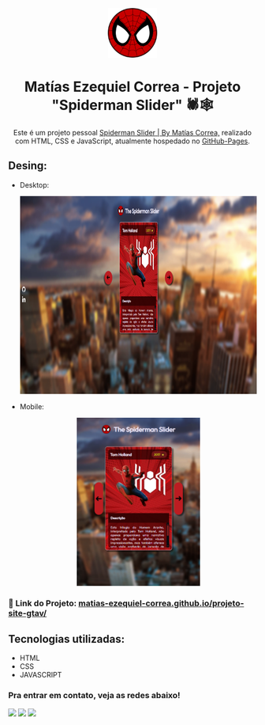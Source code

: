 <div align="center">
  <img alt="Logo" src="./src/imagens/spider-logo.png" width="100" />
</div>
<h1 align="center">
  Matías Ezequiel Correa - Projeto "Spiderman Slider" 🕷🕸
</h1>
<p align="center">
  Este é um projeto pessoal <a href="https://matias-ezequiel-correa.github.io/projeto-site-gtav/" target="_blank">Spiderman Slider | By Matías Correa,</a> realizado com HTML, CSS e JavaScript, atualmente hospedado no <a href="https://github.com/matias-ezequiel-correa">GitHub-Pages</a>.
</p>

## Desing: 
* Desktop:
[<p align="center"><img height="400em" src="./src/design/desktop-design.png" alt="Projeto Spiderman Slider - Versão Desktop">](https://matias-ezequiel-correa.github.io/projeto-site-gtav/)<p>

* Mobile:
[<p align="center"><img width=250 src="./src/design/projeto-spiderman-slider.png" alt="Projeto  Spiderman Slider - Versão Mobile">](https://matias-ezequiel-correa.github.io/projeto-site-gtav/)<p>

### 🔗 Link do Projeto: <a href="https://matias-ezequiel-correa.github.io/projeto-site-gtav/" target="_blank">matias-ezequiel-correa.github.io/projeto-site-gtav/</a>

## Tecnologias utilizadas:

 * HTML
 * CSS
 * JAVASCRIPT

 ### Pra entrar em contato, veja as redes abaixo!
 
<div> 
  <a href="https://instagram.com/maticorrea10" target="_blank"><img src="https://img.shields.io/badge/-Instagram-%23E4405F?style=for-the-badge&logo=instagram&logoColor=white" target="_blank"></a>
  <a href = "https://matiasecorrea19@gmail.com"><img src="https://img.shields.io/badge/-Gmail-%23333?style=for-the-badge&logo=gmail&logoColor=white" target="_blank"></a>
  <a href="https://www.linkedin.com/in/matías-ezequiel-correa" target="_blank"><img src="https://img.shields.io/badge/-LinkedIn-%230077B5?style=for-the-badge&logo=linkedin&logoColor=white" target="_blank"></a> 
</div>
